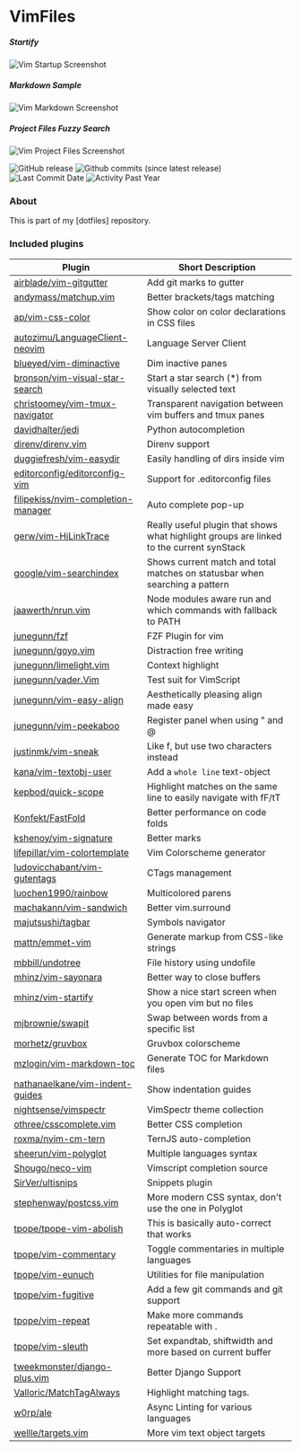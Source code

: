 # VimFiles

##### Startify

![Vim Startup Screenshot]

##### Markdown Sample

![Vim Markdown Screenshot]

##### Project Files Fuzzy Search

![Vim Project Files Screenshot]

![GitHub
release](https://img.shields.io/github/release/filipekiss/vimfiles.svg?colorA=D3869B&colorB=8F3F71&style=flat-square)
![Github commits (since latest release)](https://img.shields.io/github/commits-since/filipekiss/vimfiles/latest.svg?colorA=D3869B&colorB=8F3F71&style=flat-square)
![Last Commit Date](https://img.shields.io/github/last-commit/filipekiss/vimfiles.svg?colorA=D3869B&colorB=8F3F71&style=flat-square)
![Activity Past Year](https://img.shields.io/github/commit-activity/y/filipekiss/vimfiles.svg?colorA=D3869B&colorB=8F3F71&style=flat-square)

### About

This is part of my [dotfiles] repository.

### Included plugins

| Plugin                                                                                      | Short Description                                                                        |
| ------------------------------------------------------------------------------------------- | ---------------------------------------------------------------------------------------- |
| [airblade/vim-gitgutter](https://github.com/airblade/vim-gitgutter)                         | Add git marks to gutter                                                                  |
| [andymass/matchup.vim](https://github.com/andymass/matchup.vim)                             | Better brackets/tags matching                                                            |
| [ap/vim-css-color](https://github.com/ap/vim-css-color)                                     | Show color on color declarations in CSS files                                            |
| [autozimu/LanguageClient-neovim](https://github.com/autozimu/LanguageClient-neovim)         | Language Server Client                                                                   |
| [blueyed/vim-diminactive](https://github.com/blueyed/vim-diminactive)                       | Dim inactive panes                                                                       |
| [bronson/vim-visual-star-search](https://github.com/bronson/vim-visual-star-search)         | Start a star search (\*) from visually selected text                                     |
| [christoomey/vim-tmux-navigator](https://github.com/christoomey/vim-tmux-navigator)         | Transparent navigation between vim buffers and tmux panes                                |
| [davidhalter/jedi](https://github.com/davidhalter/jedi)                                     | Python autocompletion                                                                    |
| [direnv/direnv.vim](https://github.com/direnv/direnv.vim)                                   | Direnv support                                                                           |
| [duggiefresh/vim-easydir](https://github.com/duggiefresh/vim-easydir)                       | Easily handling of dirs inside vim                                                       |
| [editorconfig/editorconfig-vim](https://github.com/editorconfig/editorconfig-vim)           | Support for .editorconfig files                                                          |
| [filipekiss/nvim-completion-manager](https://github.com/filipekiss/nvim-completion-manager) | Auto complete pop-up                                                                     |
| [gerw/vim-HiLinkTrace](https://github.com/gerw/vim-HiLinkTrace)                             | Really useful plugin that shows what highlight groups are linked to the current synStack |
| [google/vim-searchindex](https://github.com/google/vim-searchindex)                         | Shows current match and total matches on statusbar when searching a pattern              |
| [jaawerth/nrun.vim](https://github.com/jaawerth/nrun.vim)                                   | Node modules aware run and which commands with fallback to PATH                          |
| [junegunn/fzf](https://github.com/junegunn/fzf)                                             | FZF Plugin for vim                                                                       |
| [junegunn/goyo.vim](https://github.com/junegunn/goyo.vim)                                   | Distraction free writing                                                                 |
| [junegunn/limelight.vim](https://github.com/junegunn/limelight.vim)                         | Context highlight                                                                        |
| [junegunn/vader.Vim](https://github.com/junegunn/vader.Vim)                                 | Test suit for VimScript                                                                  |
| [junegunn/vim-easy-align](https://github.com/junegunn/vim-easy-align)                       | Aesthetically pleasing align made easy                                                   |
| [junegunn/vim-peekaboo](https://github.com/junegunn/vim-peekaboo)                           | Register panel when using \" and @                                                       |
| [justinmk/vim-sneak](https://github.com/justinmk/vim-sneak)                                 | Like f, but use two characters instead                                                   |
| [kana/vim-textobj-user](https://github.com/kana/vim-textobj-user)                           | Add a `whole line` text-object                                                           |
| [kepbod/quick-scope](https://github.com/kepbod/quick-scope)                                 | Highlight matches on the same line to easily navigate with fF/tT                         |
| [Konfekt/FastFold](https://github.com/Konfekt/FastFold)                                     | Better performance on code folds                                                         |
| [kshenoy/vim-signature](https://github.com/kshenoy/vim-signature)                           | Better marks                                                                             |
| [lifepillar/vim-colortemplate](https://github.com/lifepillar/vim-colortemplate)             | Vim Colorscheme generator                                                                |
| [ludovicchabant/vim-gutentags](https://github.com/ludovicchabant/vim-gutentags)             | CTags management                                                                         |
| [luochen1990/rainbow](https://github.com/luochen1990/rainbow)                               | Multicolored parens                                                                      |
| [machakann/vim-sandwich](https://github.com/machakann/vim-sandwich)                         | Better vim.surround                                                                      |
| [majutsushi/tagbar](https://github.com/majutsushi/tagbar)                                   | Symbols navigator                                                                        |
| [mattn/emmet-vim](https://github.com/mattn/emmet-vim)                                       | Generate markup from CSS-like strings                                                    |
| [mbbill/undotree](https://github.com/mbbill/undotree)                                       | File history using undofile                                                              |
| [mhinz/vim-sayonara](https://github.com/mhinz/vim-sayonara)                                 | Better way to close buffers                                                              |
| [mhinz/vim-startify](https://github.com/mhinz/vim-startify)                                 | Show a nice start screen when you open vim but no files                                  |
| [mjbrownie/swapit](https://github.com/mjbrownie/swapit)                                     | Swap between words from a specific list                                                  |
| [morhetz/gruvbox](https://github.com/morhetz/gruvbox)                                       | Gruvbox colorscheme                                                                      |
| [mzlogin/vim-markdown-toc](https://github.com/mzlogin/vim-markdown-toc)                     | Generate TOC for Markdown files                                                          |
| [nathanaelkane/vim-indent-guides](https://github.com/nathanaelkane/vim-indent-guides)       | Show indentation guides                                                                  |
| [nightsense/vimspectr](https://github.com/nightsense/vimspectr)                             | VimSpectr theme collection                                                               |
| [othree/csscomplete.vim](https://github.com/othree/csscomplete.vim)                         | Better CSS completion                                                                    |
| [roxma/nvim-cm-tern](https://github.com/roxma/nvim-cm-tern)                                 | TernJS auto-completion                                                                   |
| [sheerun/vim-polyglot](https://github.com/sheerun/vim-polyglot)                             | Multiple languages syntax                                                                |
| [Shougo/neco-vim](https://github.com/Shougo/neco-vim)                                       | Vimscript completion source                                                              |
| [SirVer/ultisnips](https://github.com/SirVer/ultisnips)                                     | Snippets plugin                                                                          |
| [stephenway/postcss.vim](https://github.com/stephenway/postcss.vim)                         | More modern CSS syntax, don't use the one in Polyglot                                    |
| [tpope/tpope-vim-abolish](https://github.com/tpope/tpope-vim-abolish)                       | This is basically auto-correct that works                                                |
| [tpope/vim-commentary](https://github.com/tpope/vim-commentary)                             | Toggle commentaries in multiple languages                                                |
| [tpope/vim-eunuch](https://github.com/tpope/vim-eunuch)                                     | Utilities for file manipulation                                                          |
| [tpope/vim-fugitive](https://github.com/tpope/vim-fugitive)                                 | Add a few git commands and git support                                                   |
| [tpope/vim-repeat](https://github.com/tpope/vim-repeat)                                     | Make more commands repeatable with .                                                     |
| [tpope/vim-sleuth](https://github.com/tpope/vim-sleuth)                                     | Set expandtab, shiftwidth and more based on current buffer                               |
| [tweekmonster/django-plus.vim](https://github.com/tweekmonster/django-plus.vim)             | Better Django Support                                                                    |
| [Valloric/MatchTagAlways](https://github.com/Valloric/MatchTagAlways)                       | Highlight matching tags.                                                                 |
| [w0rp/ale](https://github.com/w0rp/ale)                                                     | Async Linting for various languages                                                      |
| [wellle/targets.vim](https://github.com/wellle/targets.vim)                                 | More vim text object targets                                                             |

[vim startup screenshot]:
    https://raw.githubusercontent.com/filipekiss/vimfiles/master/screenshots/startify.png
[vim markdown screenshot]:
    https://raw.githubusercontent.com/filipekiss/vimfiles/master/screenshots/markdown.png
[vim project files screenshot]:
    https://raw.githubusercontent.com/filipekiss/vimfiles/master/screenshots/fuzzy-files.png
